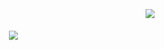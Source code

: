 <img align="right" src="https://visitor-badge.laobi.icu/badge?page_id=rarebek.rarebek" />
<h1 align="center">
  <img src="https://readme-typing-svg.demolab.com?font=Montserrat&weight=500&size=50&duration=3000&pause=1000&center=true&vCenter=true&random=false&width=435&lines=I'm+Nodirbek;Golang+developer" />
</h1>
